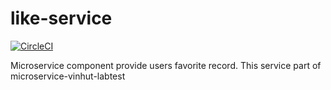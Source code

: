 # like-service

[![CircleCI](https://circleci.com/gh/vinhut/like-service.svg?style=shield)](https://circleci.com/gh/vinhut/like-service)

Microservice component provide users favorite record. This service part of microservice-vinhut-labtest
